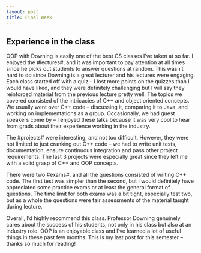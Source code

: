 ```yaml
---
layout: post
title: Final Week
---
```


## Experience in the class ##

OOP with Downing is easily one of the best CS classes I’ve taken at so far. I enjoyed the #lectures#, and it was important to pay attention at all times since he picks out students to answer questions at random. This wasn’t hard to do since Downing is a great lecturer and his lectures were engaging. Each class started off with a quiz – I lost more points on the quizzes than I would have liked, and they were definitely challenging but I will say they reinforced material from the previous lecture pretty well. The topics we covered consisted of the intricacies of C++ and object oriented concepts. We usually went over C++ code – discussing it, comparing it to Java, and working on implementations as a group. Occasionally, we had guest speakers come by – I enjoyed these talks because it was very cool to hear from grads about their experience working in the industry. 

The #projects# were interesting, and not too difficult. However, they were not limited to just cranking out C++ code – we had to write unit tests, documentation, ensure continuous integration and pass other project requirements. The last 3 projects were especially great since they left me with a solid grasp of C++ and OOP concepts. 

There were two #exams#, and all the questions consisted of writing C++ code. The first test was simpler than the second, but I would definitely have appreciated some practice exams or at least the general format of questions. The time limit for both exams was a bit tight, especially test two, but as a whole the questions were fair assessments of the material taught during lecture.

Overall, I’d highly recommend this class. Professor Downing genuinely cares about the success of his students, not only in his class but also at an industry role. OOP is an enjoyable class and I’ve learned a lot of useful things in these past few months. This is my last post for this semester – thanks so much for reading! 
